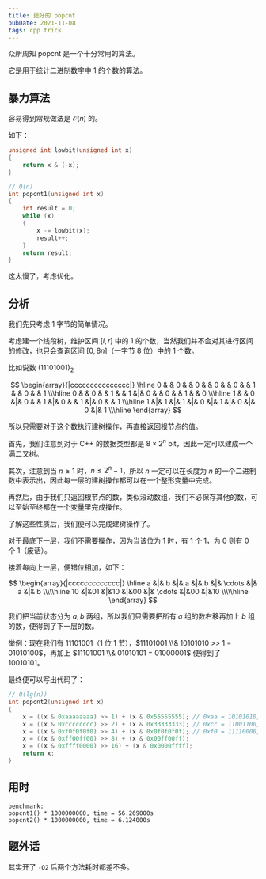 ```yaml
---
title: 更好的 popcnt
pubDate: 2021-11-08
tags: cpp trick
---
```

众所周知 $\mathrm{popcnt}$ 是一个十分常用的算法。

它是用于统计二进制数字中 $1$ 的个数的算法。

## 暴力算法

容易得到常规做法是 $\mathcal O(n)$ 的。

如下：

```cpp
unsigned int lowbit(unsigned int x)
{
    return x & (-x);
}

// O(n)
int popcnt1(unsigned int x)
{
    int result = 0;
    while (x)
    {
        x -= lowbit(x);
        result++;
    }
    return result;
}
```

这太慢了，考虑优化。

## 分析

我们先只考虑 $1$ 字节的简单情况。

考虑建一个线段树，维护区间 $[l, r]$ 中的 $1$ 的个数，当然我们并不会对其进行区间的修改，也只会查询区间 $[0, 8n]$（一字节 $8$ 位）中的 $1$ 个数。

比如说数 $(11101001)_2$

$$
\begin{array}{|ccccccccccccccc|}
    \hline
    0 & & 0 & & 0 & & 0 & & 0 & & 1 & & 0 & & 1 \\\hline
    0 & & 0 & & 1 & & 1 &|& 0 & & 0 & & 1 & & 0 \\\hline
    1 & & 0 &|& 0 & & 1 &|& 0 & & 1 &|& 0 & & 1 \\\hline
    1 &|& 1 &|& 1 &|& 0 &|& 1 &|& 0 &|& 0 &|& 1 \\\hline
\end{array}
$$

所以只需要对于这个数执行建树操作，再直接返回根节点的值。

首先，我们注意到对于 C++ 的数据类型都是 $8 \times 2^n\ \text{bit}$，因此一定可以建成一个满二叉树。

其次，注意到当 $n \ge 1$ 时，$n \le 2^n-1$，所以 $n$ 一定可以在长度为 $n$ 的一个二进制数中表示出，因此每一层的建树操作都可以在一个整形变量中完成。

再然后，由于我们只返回根节点的数，类似滚动数组，我们不必保存其他的数，可以至始至终都在一个变量里完成操作。

了解这些性质后，我们便可以完成建树操作了。

对于最底下一层，我们不需要操作，因为当该位为 $1$ 时，有 $1$ 个 $1$，为 $0$ 则有 $0$ 个 $1$（废话）。

接着每向上一层，便错位相加，如下：

$$
\begin{array}{|ccccccccccccc|}
    \hline
     a &|& b &|& a &|& b &|& \cdots &|& a &|& b \\\\\hline
    10 &|&01 &|&10 &|&00 &|& \cdots &|&00 &|&10 \\\\\hline
\end{array}
$$

我们把当前状态分为 $a, b$ 两组，所以我们只需要把所有 $a$ 组的数右移再加上 $b$ 组的数，便得到了下一层的数。

举例：现在我们有 $11101001$（$1$ 位 $1$ 节），$11101001 \\& 10101010 >> 1 = 01010100$，再加上
 $11101001 \\& 01010101 = 01000001$ 便得到了 $10010101$。

最终便可以写出代码了：

```cpp
// O(lg(n))
int popcnt2(unsigned int x)
{
    x = ((x & 0xaaaaaaaa) >> 1) + (x & 0x55555555); // 0xaa = 10101010, 0x55 = 01010101
    x = ((x & 0xcccccccc) >> 2) + (x & 0x33333333); // 0xcc = 11001100, 0x33 = 00110011
    x = ((x & 0xf0f0f0f0) >> 4) + (x & 0x0f0f0f0f); // 0xf0 = 11110000, 0x0f = 00001111
    x = ((x & 0xff00ff00) >> 8) + (x & 0x00ff00ff);
    x = ((x & 0xffff0000) >> 16) + (x & 0x0000ffff);
    return x;
}
```

## 用时

```
benchmark:
popcnt1() * 1000000000, time = 56.269000s
popcnt2() * 1000000000, time = 6.124000s
```

## 题外话
其实开了 `-O2` 后两个方法耗时都差不多。
